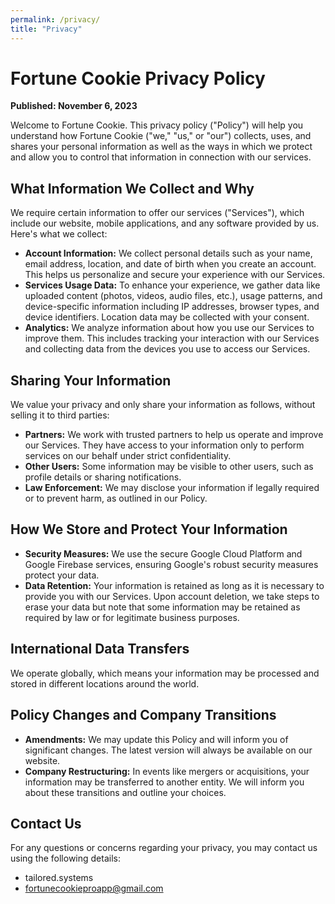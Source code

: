 ```yaml
---
permalink: /privacy/
title: "Privacy"
---
```


# Fortune Cookie Privacy Policy

**Published: November 6, 2023**

Welcome to Fortune Cookie. This privacy policy ("Policy") will help you understand how Fortune Cookie ("we," "us," or "our") collects, uses, and shares your personal information as well as the ways in which we protect and allow you to control that information in connection with our services.

## What Information We Collect and Why

We require certain information to offer our services ("Services"), which include our website, mobile applications, and any software provided by us. Here's what we collect:

- **Account Information:** We collect personal details such as your name, email address, location, and date of birth when you create an account. This helps us personalize and secure your experience with our Services.
- **Services Usage Data:** To enhance your experience, we gather data like uploaded content (photos, videos, audio files, etc.), usage patterns, and device-specific information including IP addresses, browser types, and device identifiers. Location data may be collected with your consent.
- **Analytics:** We analyze information about how you use our Services to improve them. This includes tracking your interaction with our Services and collecting data from the devices you use to access our Services.

## Sharing Your Information

We value your privacy and only share your information as follows, without selling it to third parties:

- **Partners:** We work with trusted partners to help us operate and improve our Services. They have access to your information only to perform services on our behalf under strict confidentiality.
- **Other Users:** Some information may be visible to other users, such as profile details or sharing notifications.
- **Law Enforcement:** We may disclose your information if legally required or to prevent harm, as outlined in our Policy.

## How We Store and Protect Your Information

- **Security Measures:** We use the secure Google Cloud Platform and Google Firebase services, ensuring Google's robust security measures protect your data.
- **Data Retention:** Your information is retained as long as it is necessary to provide you with our Services. Upon account deletion, we take steps to erase your data but note that some information may be retained as required by law or for legitimate business purposes.

## International Data Transfers

We operate globally, which means your information may be processed and stored in different locations around the world.

## Policy Changes and Company Transitions

- **Amendments:** We may update this Policy and will inform you of significant changes. The latest version will always be available on our website.
- **Company Restructuring:** In events like mergers or acquisitions, your information may be transferred to another entity. We will inform you about these transitions and outline your choices.

## Contact Us

For any questions or concerns regarding your privacy, you may contact us using the following details:

- tailored.systems
- fortunecookieproapp@gmail.com

